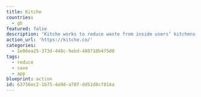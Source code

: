 ```yaml
---
title: Kitche
countries:
  - gb
featured: false
description: 'Kitche works to reduce waste from inside users’ kitchens and makes it easier than ever before to manage food at home, saving money and reducing food waste all within one app. Scan receipts and stop wasting money!'
action_url: 'https://kitche.co/'
categories:
  - 1e06ea25-373d-440c-9abd-408710b475d0
tags:
  - reduce
  - save
  - app
blueprint: action
id: 63756ec2-1b75-4a9d-a70f-dd51d8cf814a
---
```

